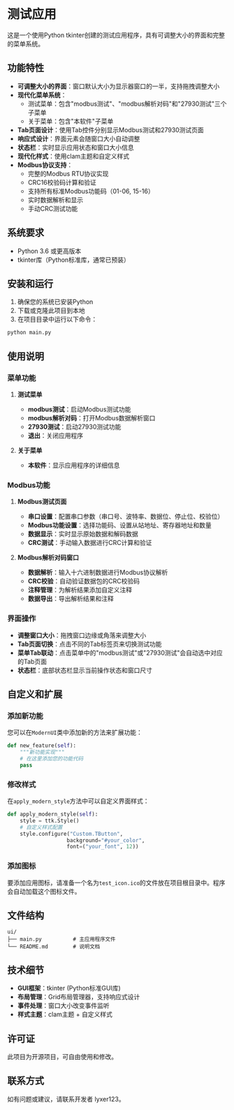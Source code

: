 # 测试应用

这是一个使用Python tkinter创建的测试应用程序，具有可调整大小的界面和完整的菜单系统。

## 功能特性

- **可调整大小的界面**：窗口默认大小为显示器窗口的一半，支持拖拽调整大小
- **现代化菜单系统**：
  - 测试菜单：包含"modbus测试"、"modbus解析对码"和"27930测试"三个子菜单
  - 关于菜单：包含"本软件"子菜单
- **Tab页面设计**：使用Tab控件分别显示Modbus测试和27930测试页面
- **响应式设计**：界面元素会随窗口大小自动调整
- **状态栏**：实时显示应用状态和窗口大小信息
- **现代化样式**：使用clam主题和自定义样式
- **Modbus协议支持**：
  - 完整的Modbus RTU协议实现
  - CRC16校验码计算和验证
  - 支持所有标准Modbus功能码（01-06, 15-16）
  - 实时数据解析和显示
  - 手动CRC测试功能

## 系统要求

- Python 3.6 或更高版本
- tkinter库（Python标准库，通常已预装）

## 安装和运行

1. 确保您的系统已安装Python
2. 下载或克隆此项目到本地
3. 在项目目录中运行以下命令：

```bash
python main.py
```

## 使用说明

### 菜单功能

1. **测试菜单**
   - **modbus测试**：启动Modbus测试功能
   - **modbus解析对码**：打开Modbus数据解析窗口
   - **27930测试**：启动27930测试功能
   - **退出**：关闭应用程序

2. **关于菜单**
   - **本软件**：显示应用程序的详细信息

### Modbus功能

1. **Modbus测试页面**
   - **串口设置**：配置串口参数（串口号、波特率、数据位、停止位、校验位）
   - **Modbus功能设置**：选择功能码、设置从站地址、寄存器地址和数量
   - **数据显示**：实时显示原始数据和解码数据
   - **CRC测试**：手动输入数据进行CRC计算和验证

2. **Modbus解析对码窗口**
   - **数据解析**：输入十六进制数据进行Modbus协议解析
   - **CRC校验**：自动验证数据包的CRC校验码
   - **注释管理**：为解析结果添加自定义注释
   - **数据导出**：导出解析结果和注释

### 界面操作

- **调整窗口大小**：拖拽窗口边缘或角落来调整大小
- **Tab页面切换**：点击不同的Tab标签页来切换测试功能
- **菜单Tab联动**：点击菜单中的"modbus测试"或"27930测试"会自动选中对应的Tab页面
- **状态栏**：底部状态栏显示当前操作状态和窗口尺寸

## 自定义和扩展

### 添加新功能

您可以在`ModernUI`类中添加新的方法来扩展功能：

```python
def new_feature(self):
    """新功能实现"""
    # 在这里添加您的功能代码
    pass
```

### 修改样式

在`apply_modern_style`方法中可以自定义界面样式：

```python
def apply_modern_style(self):
    style = ttk.Style()
    # 自定义样式配置
    style.configure("Custom.TButton", 
                   background="#your_color",
                   font=("your_font", 12))
```

### 添加图标

要添加应用图标，请准备一个名为`test_icon.ico`的文件放在项目根目录中。程序会自动加载这个图标文件。

## 文件结构

```
ui/
├── main.py          # 主应用程序文件
└── README.md        # 说明文档
```

## 技术细节

- **GUI框架**：tkinter (Python标准GUI库)
- **布局管理**：Grid布局管理器，支持响应式设计
- **事件处理**：窗口大小改变事件监听
- **样式主题**：clam主题 + 自定义样式

## 许可证

此项目为开源项目，可自由使用和修改。

## 联系方式

如有问题或建议，请联系开发者 lyxer123。 